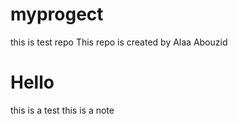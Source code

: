 # myprogect
this is test repo
This repo is created by Alaa Abouzid
<h1>Hello</h1>
this is a test
this is a note
